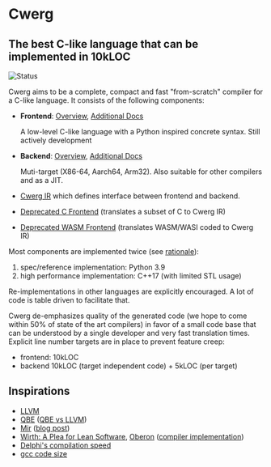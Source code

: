# Cwerg

## The best C-like language that can be implemented in 10kLOC

![Status](../../workflows/cwerg-tests/badge.svg)

Cwerg aims to be a complete, compact and fast "from-scratch" compiler for a C-like language.
It consists of the following components:
* **Frontend**: [Overview](FrontEndDocs/overview.md), [Additional Docs](FrontEndDocs/)

  A low-level C-like language with a Python inspired concrete syntax.
  Still actively development


* **Backend**: [Overview](Docs/intro.md), [Additional Docs](Docs/)

  Muti-target (X86-64, Aarch64, Arm32).
  Also suitable for other compilers and as a JIT.

* [Cwerg IR](Docs/opcodes.md)  which defines interface between frontend and backend.

* [Deprecated C Frontend](FrontEndC/)  (translates a subset of C to Cwerg IR)
* [Deprecated WASM Frontend](FrontEndWASM/) (translates WASM/WASI coded to Cwerg IR)


Most components are implemented twice (see [rationale](Docs/why_python.md)):
1. spec/reference implementation: Python 3.9
2. high performance implementation: C++17 (with limited STL usage)

Re-implementations in other languages are explicitly encouraged. A lot of
code is table driven to facilitate that.

Cwerg de-emphasizes quality of the generated code (we hope to come within 50%
of state of the art  compilers) in favor of a small code base that can be
understood by a single developer and very fast translation times.
Explicit line number targets are in place to prevent feature creep:
* frontend: 10kLOC
* backend 10kLOC (target independent code) + 5kLOC (per target)



## Inspirations

* [LLVM](https://llvm.org)
* [QBE](https://c9x.me/compile/) ([QBE vs LLVM](https://c9x.me/compile/doc/llvm.html))
* [Mir](https://github.com/vnmakarov/mir) ([blog post](https://developers.redhat.com/blog/2020/01/20/mir-a-lightweight-jit-compiler-project/))
* [Wirth: A Plea for Lean Software](https://cr.yp.to/bib/1995/wirth.pdf),
  [Oberon](http://www.projectoberon.com/) ([compiler implementation](http://www.inf.ethz.ch/personal/wirth/ProjectOberon/PO.System.pdf))
* [Delphi's compilation speed](https://news.ycombinator.com/item?id=24735366)
* [gcc code size](https://www.phoronix.com/scan.php?page=news_item&px=MTg3OTQ)